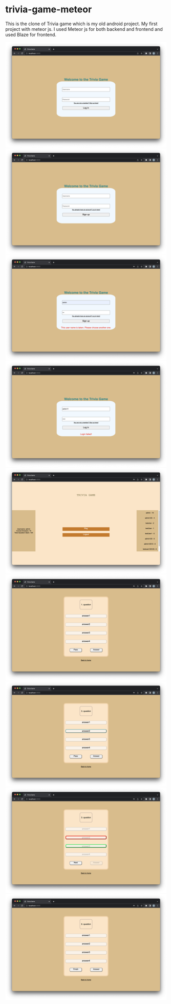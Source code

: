 # trivia-game-meteor
 
This is the clone of Trivia game which is my old android project. My first project with meteor js. I used Meteor js for both backend and frontend and used Blaze for frontend.


<img src="/ekran goruntuleri/1.png"/>
<img src="/ekran goruntuleri/2.png"/>
<img src="/ekran goruntuleri/3.png"/>
<img src="/ekran goruntuleri/4.png"/>
<img src="/ekran goruntuleri/5.png"/>
<img src="/ekran goruntuleri/6.png"/>
<img src="/ekran goruntuleri/7.png"/>
<img src="/ekran goruntuleri/8.png"/>
<img src="/ekran goruntuleri/9.png"/>
